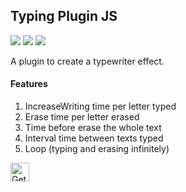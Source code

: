 <h2>Typing Plugin JS</h2>

<p>
  <img src="https://img.shields.io/badge/HTML5-E34F26?style=for-the-badge&logo=html5&logoColor=white"/>
  <img src="https://img.shields.io/badge/CSS3-1572B6?style=for-the-badge&logo=css3&logoColor=white"/>
  <img src="https://img.shields.io/badge/JavaScript-F7DF1E?style=for-the-badge&logo=javascript&logoColor=black"/>
</p>

<p>A plugin to create a typewriter effect.</p>

<h4>Features</h4>

<ol>
 <li>IncreaseWriting time per letter typed</li>
 <li>Erase time per letter erased</li>
 <li>Time before erase the whole text</li>
 <li>Interval time between texts typed</li>
 <li>Loop (typing and erasing infinitely)</li>
</ol>

<a href="https://typing.insider.blue/">
  <img src="https://img.shields.io/badge/Get%20started-blue" alt="Get started" height="30">
</a>
